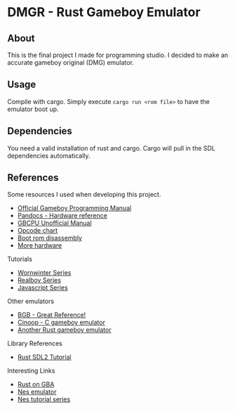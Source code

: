 # DMGR - Rust Gameboy Emulator

## About
This is the final project I made for programming studio.
I decided to make an accurate gameboy original (DMG) emulator.

## Usage
Compile with cargo.  Simply execute `cargo run <rom file>` to have the emulator
boot up.

## Dependencies
You need a valid installation of rust and cargo.  Cargo will pull in the SDL
dependencies automatically.

## References

Some resources I used when developing this project.
* [Official Gameboy Programming Manual](http://www.chrisantonellis.com/files/gameboy/gb-programming-manual.pdf)
* [Pandocs - Hardware reference](http://problemkaputt.de/pandocs.htm)
* [GBCPU Unofficial Manual](http://marc.rawer.de/Gameboy/Docs/GBCPUman.pdf)
* [Opcode chart](http://www.pastraiser.com/cpu/gameboy/gameboy_opcodes.html)
* [Boot rom disassembly](http://gbdev.gg8.se/wiki/articles/Gameboy_Bootstrap_ROM)
* [More hardware](http://www.devrs.com/gb/hardware.php#hardgb)

Tutorials
* [Wornwinter Series](https://wornwinter.wordpress.com/2015/02/05/adventures-in-gameboy-emulation-part-1/)
* [Realboy Series](https://realboyemulator.wordpress.com/2013/01/02/the-nintendo-game-boy-part-2/gbcpuman/)
* [Javascript Series](http://imrannazar.com/Gameboy-Z80-Opcode-Map)

Other emulators
* [BGB - Great Reference!](http://bgb.bircd.org/)
* [Cinoop - C gameboy emulator](https://github.com/CTurt/Cinoop/)
* [Another Rust gameboy emulator](https://github.com/mvdnes/rboy)

Library References
* [Rust SDL2 Tutorial](http://jadpole.github.io/arcaders/arcaders-1-1)

Interesting Links
* [Rust on GBA](http://csclub.uwaterloo.ca/~tbelaire/blog/posts/gba-rust-1.html)
* [Nes emulator](https://github.com/fogleman/nes)
* [Nes tutorial series](https://medium.com/@fogleman/i-made-an-nes-emulator-here-s-what-i-learned-about-the-original-nintendo-2e078c9b28fe)
